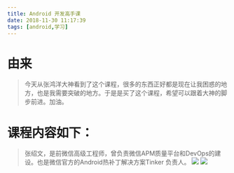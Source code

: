 ```yaml
---
title: Android 开发高手课
date: 2018-11-30 11:17:39
tags: [android,学习]
---
```

# 由来
   > 今天从张鸿洋大神看到了这个课程，很多的东西正好都是现在让我困惑的地方，也是我需要突破的地方。于是是买了这个课程，希望可以跟着大神的脚步前进。加油。
# 课程内容如下：

>张绍文，是前微信高级工程师，曾负责微信APM质量平台和DevOps的建设。也是微信官方的Android热补丁解决方案Tinker 负责人。
![](1.jpg)
![](2.png)

